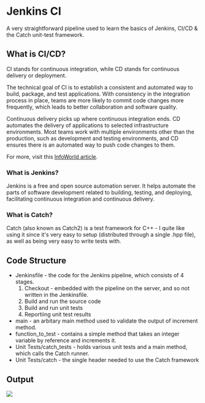 # Jenkins CI
A very straightforward pipeline used to learn the basics of Jenkins, CI/CD & the Catch unit-test framework.

## What is CI/CD?

CI stands for continuous integration, while CD stands for continuous delivery or deployment.

The technical goal of CI is to establish a consistent and automated way to build, package, and test applications. With consistency in the integration process in place, teams are more likely to commit code changes more frequently, which leads to better collaboration and software quality.

Continuous delivery picks up where continuous integration ends. CD automates the delivery of applications to selected infrastructure environments. Most teams work with multiple environments other than the production, such as development and testing environments, and CD ensures there is an automated way to push code changes to them.

For more, visit this [InfoWorld article](https://www.infoworld.com/article/3271126/what-is-cicd-continuous-integration-and-continuous-delivery-explained.html).

### What is Jenkins?
Jenkins is a free and open source automation server. It helps automate the parts of software development related to building, testing, and deploying, facilitating continuous integration and continuous delivery.

### What is Catch?
Catch (also known as Catch2) is a test framework for C++ - I quite like using it since it's very easy to setup (distributed through a single .hpp file), as well as being very easy to write tests with.

## Code Structure
* Jenkinsfile - the code for the Jenkins pipeline, which consists of 4 stages.
  1. Checkout - embedded with the pipeline on the server, and so not written in the Jenkinsfile.
  2. Build and run the source code
  3. Build and run unit tests
  4. Reportiing unit test results
* main - an arbitary main method used to validate the output of increment method.
* function_to_test - contains a simple method that takes an integer variable by reference and increments it.
* Unit Tests/catch_tests - holds various unit tests and a main method, which calls the Catch runner.
* Unit Tests/catch - the single header needed to use the Catch framework

## Output

![](https://i.imgur.com/VL8fwbB.png)
